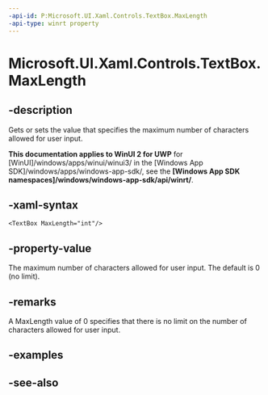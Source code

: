 ```yaml
---
-api-id: P:Microsoft.UI.Xaml.Controls.TextBox.MaxLength
-api-type: winrt property
---
```


<!-- Property syntax
public int MaxLength { get;  set; }
-->

# Microsoft.UI.Xaml.Controls.TextBox.MaxLength

## -description
Gets or sets the value that specifies the maximum number of characters allowed for user input.

**This documentation applies to WinUI 2 for UWP** for [WinUI]/windows/apps/winui/winui3/ in the [Windows App SDK]/windows/apps/windows-app-sdk/, see the **[Windows App SDK namespaces]/windows/windows-app-sdk/api/winrt/**.

## -xaml-syntax
```xaml
<TextBox MaxLength="int"/>
```


## -property-value
The maximum number of characters allowed for user input. The default is 0 (no limit).

## -remarks
A MaxLength value of 0 specifies that there is no limit on the number of characters allowed for user input.

## -examples

## -see-also
